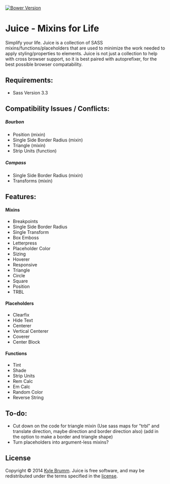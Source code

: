 [![Bower Version](http://img.shields.io/badge/bower-0.0.8-56d7c6.svg?style=flat-square)]()

# Juice - Mixins for Life

Simplify your life. Juice is a collection of SASS mixins/functions/placeholders that are used to minimize the work needed to apply styling/properties to elements. Juice is not just a collection to help with cross browser support, so it is best paired with autoprefixer, for the best possible browser compatability.

## Requirements:

+ Sass Version 3.3

## Compatibility Issues / Conflicts:

##### Bourbon

+ Position (mixin)
+ Single Side Border Radius (mixin)
+ Triangle (mixin)
+ Strip Units (function)

##### Compass

+ Single Side Border Radius (mixin)
+ Transforms (mixin)

## Features:

#### Mixins

+ Breakpoints
+ Single Side Border Radius
+ Single Transform
+ Box Emboss
+ Letterpress
+ Placeholder Color
+ Sizing
+ Hoverer
+ Responsive
+ Triangle
+ Circle
+ Square
+ Position
+ TRBL

#### Placeholders

+ Clearfix
+ Hide Text
+ Centerer
+ Vertical Centerer
+ Coverer
+ Center Block

#### Functions

+ Tint
+ Shade
+ Strip Units
+ Rem Calc
+ Em Calc
+ Random Color
+ Reverse String

## To-do:

+ Cut down on the code for triangle mixin (Use sass maps for "trbl" and translate direction, maybe direction and border direction also) (add in the option to make a border and triangle shape)
+ Turn placeholders into argument-less mixins?

## License

Copyright © 2014 [Kyle Brumm](http://kylebrumm.com). Juice is free software, and may be redistributed under the terms specified in the [license](LICENSE.md).
